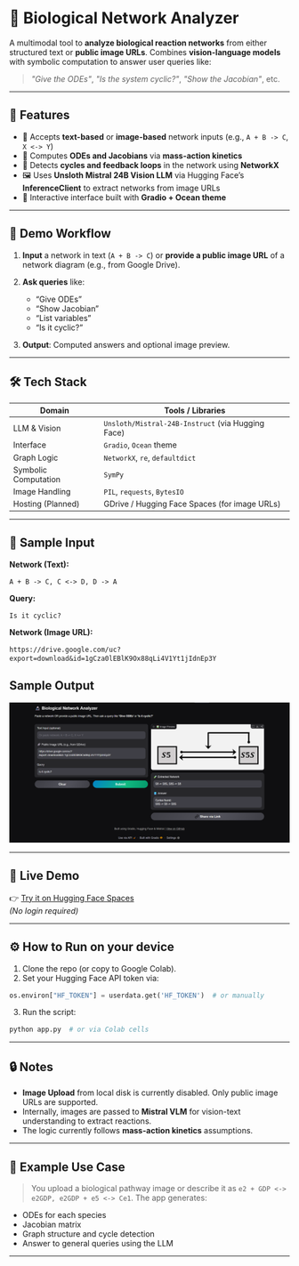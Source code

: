 # 🔬 Biological Network Analyzer

A multimodal tool to **analyze biological reaction networks** from either structured text or **public image URLs**. Combines **vision-language models** with symbolic computation to answer user queries like:

> *"Give the ODEs"*, *"Is the system cyclic?"*, *"Show the Jacobian"*, etc.

---

## 🧠 Features

* 🧾 Accepts **text-based** or **image-based** network inputs (e.g., `A + B -> C`, `X <-> Y`)
* 🧮 Computes **ODEs and Jacobians** via **mass-action kinetics**
* 🔁 Detects **cycles and feedback loops** in the network using **NetworkX**
* 🖼️ Uses **Unsloth Mistral 24B Vision LLM** via Hugging Face’s **InferenceClient** to extract networks from image URLs
* 💬 Interactive interface built with **Gradio + Ocean theme**

---

## 🚀 Demo Workflow

1. **Input** a network in text (`A + B -> C`) or **provide a public image URL** of a network diagram (e.g., from Google Drive).
2. **Ask queries** like:

   * “Give ODEs”
   * “Show Jacobian”
   * “List variables”
   * “Is it cyclic?”
3. **Output**: Computed answers and optional image preview.

---

## 🛠️ Tech Stack

| Domain               | Tools / Libraries                                 |
| -------------------- | ------------------------------------------------- |
| LLM & Vision         | `Unsloth/Mistral-24B-Instruct` (via Hugging Face) |
| Interface            | `Gradio`, `Ocean` theme                           |
| Graph Logic          | `NetworkX`, `re`, `defaultdict`                   |
| Symbolic Computation | `SymPy`                                           |
| Image Handling       | `PIL`, `requests`, `BytesIO`                      |
| Hosting (Planned)    | GDrive / Hugging Face Spaces (for image URLs)     |

---

## 📝 Sample Input

**Network (Text):**

```
A + B -> C, C <-> D, D -> A
```

**Query:**

```
Is it cyclic?
```

**Network (Image URL):**

```
https://drive.google.com/uc?export=download&id=1gCza0lEBlK9Ox88qLi4V1Yt1jIdnEp3Y
```
## Sample Output
![Screenshot](./screenshot.png)

---

## 🚀 Live Demo
👉 [Try it on Hugging Face Spaces](https://huggingface.co/spaces/devansh152/network_analyzer)  
*(No login required)*

---

## ⚙️ How to Run on your device

1. Clone the repo (or copy to Google Colab).
2. Set your Hugging Face API token via:

```python
os.environ["HF_TOKEN"] = userdata.get('HF_TOKEN')  # or manually
```

3. Run the script:

```bash
python app.py  # or via Colab cells
```

---

## 🔒 Notes

* **Image Upload** from local disk is currently disabled. Only public image URLs are supported.
* Internally, images are passed to **Mistral VLM** for vision-text understanding to extract reactions.
* The logic currently follows **mass-action kinetics** assumptions.

---

## 📌 Example Use Case

> You upload a biological pathway image or describe it as `e2 + GDP <-> e2GDP, e2GDP + e5 <-> Ce1`.
> The app generates:

* ODEs for each species
* Jacobian matrix
* Graph structure and cycle detection
* Answer to general queries using the LLM

---

